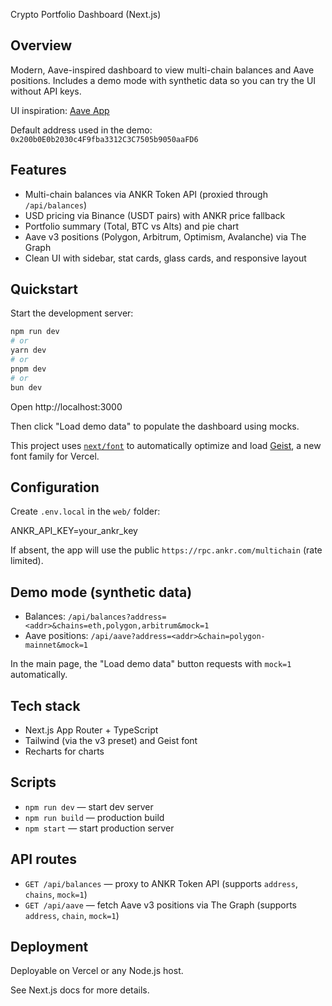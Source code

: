 Crypto Portfolio Dashboard (Next.js)

## Overview

Modern, Aave-inspired dashboard to view multi-chain balances and Aave positions. Includes a demo mode with synthetic data so you can try the UI without API keys.

UI inspiration: [Aave App](https://app.aave.com/)

Default address used in the demo: `0x200b0E0b2030c4F9fba3312C3C7505b9050aaFD6`

## Features

- Multi-chain balances via ANKR Token API (proxied through `/api/balances`)
- USD pricing via Binance (USDT pairs) with ANKR price fallback
- Portfolio summary (Total, BTC vs Alts) and pie chart
- Aave v3 positions (Polygon, Arbitrum, Optimism, Avalanche) via The Graph
- Clean UI with sidebar, stat cards, glass cards, and responsive layout

## Quickstart

Start the development server:

```bash
npm run dev
# or
yarn dev
# or
pnpm dev
# or
bun dev
```

Open http://localhost:3000

Then click "Load demo data" to populate the dashboard using mocks.

This project uses [`next/font`](https://nextjs.org/docs/app/building-your-application/optimizing/fonts) to automatically optimize and load [Geist](https://vercel.com/font), a new font family for Vercel.

## Configuration

Create `.env.local` in the `web/` folder:

ANKR_API_KEY=your_ankr_key

If absent, the app will use the public `https://rpc.ankr.com/multichain` (rate limited).

## Demo mode (synthetic data)

- Balances: `/api/balances?address=<addr>&chains=eth,polygon,arbitrum&mock=1`
- Aave positions: `/api/aave?address=<addr>&chain=polygon-mainnet&mock=1`

In the main page, the "Load demo data" button requests with `mock=1` automatically.

## Tech stack

- Next.js App Router + TypeScript
- Tailwind (via the v3 preset) and Geist font
- Recharts for charts

## Scripts

- `npm run dev` — start dev server
- `npm run build` — production build
- `npm start` — start production server

## API routes

- `GET /api/balances` — proxy to ANKR Token API (supports `address`, `chains`, `mock=1`)
- `GET /api/aave` — fetch Aave v3 positions via The Graph (supports `address`, `chain`, `mock=1`)

## Deployment

Deployable on Vercel or any Node.js host.

See Next.js docs for more details.
